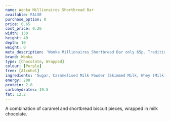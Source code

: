 ```yaml
---
name: Wonka Millionaires Shortbread Bar
available: FALSE
purchase_option: 0
price: 0.65
cost_price: 0.26
width: 130
height: 40
depth: 10
weight: 0
meta_description: 'Wonka Millionaires Shortbread Bar only 65p. Traditional sweets and more at Humbugs Confectionery Store. Specialists in satisfying your sweet tooth!'
brand: Wonka
type: [Chocolate, Wrapped]
colour: [Purple]
free: [Alcohol]
ingredients: 'Sugar, Caramelised Milk Powder (Skimmed Milk, Whey (Milk), Sugar, Butter, Flavouring), Vegetable Fat, Cocoa Butter, Skimmed Milk Powder, Whole Milk Powder, Biscuit Crumbs (Corn Flour, Sugar, Water, Butter, Dextrose, Vegetable Oil, Hazelnuts, Corn and Tapioca Starches, Whey Powder (Milk), Raising Agents: Ammonium Bicarbonate, Sodium Bicarbonate; Flavouring, Salt), Cocoa Mass, Vegetable Fat, Milk Fat, Whey Powder (Milk), Lactose (Milk), Emulsifier (Sunflower Lecithin), Flavourings, Colour (Paprika Extract), Salt.'
energy: 200
protein: 2.8
carbohydrates: 19.5
fat: 12.2
---
```

A combination of caramel and shortbread biscuit pieces, wrapped in milk chocolate.